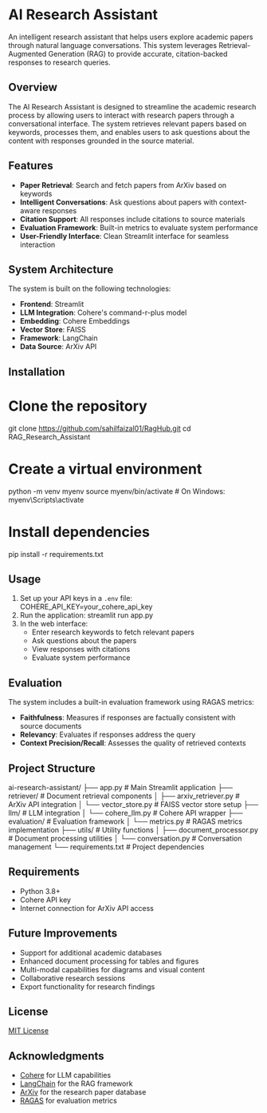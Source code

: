 # AI Research Assistant

An intelligent research assistant that helps users explore academic papers through natural language conversations. This system leverages Retrieval-Augmented Generation (RAG) to provide accurate, citation-backed responses to research queries.

## Overview

The AI Research Assistant is designed to streamline the academic research process by allowing users to interact with research papers through a conversational interface. The system retrieves relevant papers based on keywords, processes them, and enables users to ask questions about the content with responses grounded in the source material.

## Features

- **Paper Retrieval**: Search and fetch papers from ArXiv based on keywords
- **Intelligent Conversations**: Ask questions about papers with context-aware responses
- **Citation Support**: All responses include citations to source materials
- **Evaluation Framework**: Built-in metrics to evaluate system performance
- **User-Friendly Interface**: Clean Streamlit interface for seamless interaction

## System Architecture

The system is built on the following technologies:
- **Frontend**: Streamlit
- **LLM Integration**: Cohere's command-r-plus model
- **Embedding**: Cohere Embeddings
- **Vector Store**: FAISS
- **Framework**: LangChain
- **Data Source**: ArXiv API

## Installation
# Clone the repository
git clone https://github.com/sahilfaizal01/RagHub.git
cd RAG_Research_Assistant

# Create a virtual environment
python -m venv myenv
source myenv/bin/activate  # On Windows: myenv\Scripts\activate

# Install dependencies
pip install -r requirements.txt


## Usage
1. Set up your API keys in a `.env` file: COHERE_API_KEY=your_cohere_api_key
2. Run the application: streamlit run app.py
3. In the web interface:
   - Enter research keywords to fetch relevant papers
   - Ask questions about the papers
   - View responses with citations
   - Evaluate system performance

## Evaluation

The system includes a built-in evaluation framework using RAGAS metrics:
- **Faithfulness**: Measures if responses are factually consistent with source documents
- **Relevancy**: Evaluates if responses address the query
- **Context Precision/Recall**: Assesses the quality of retrieved contexts

## Project Structure
ai-research-assistant/
├── app.py                  # Main Streamlit application
├── retriever/              # Document retrieval components
│   ├── arxiv_retriever.py  # ArXiv API integration
│   └── vector_store.py     # FAISS vector store setup
├── llm/                    # LLM integration
│   └── cohere_llm.py       # Cohere API wrapper
├── evaluation/             # Evaluation framework
│   └── metrics.py          # RAGAS metrics implementation
├── utils/                  # Utility functions
│   ├── document_processor.py  # Document processing utilities
│   └── conversation.py     # Conversation management
└── requirements.txt        # Project dependencies


## Requirements

- Python 3.8+
- Cohere API key
- Internet connection for ArXiv API access

## Future Improvements

- Support for additional academic databases
- Enhanced document processing for tables and figures
- Multi-modal capabilities for diagrams and visual content
- Collaborative research sessions
- Export functionality for research findings

## License

[MIT License](LICENSE)

## Acknowledgments

- [Cohere](https://cohere.com/) for LLM capabilities
- [LangChain](https://www.langchain.com/) for the RAG framework
- [ArXiv](https://arxiv.org/) for the research paper database
- [RAGAS](https://github.com/explodinggradients/ragas) for evaluation metrics





